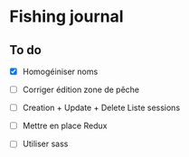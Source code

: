 # Fishing journal

## To do

- [x] Homogéiniser noms
- [ ] Corriger édition zone de pêche
- [ ] Creation + Update + Delete Liste sessions
- [ ] Mettre en place Redux
- [ ] Utiliser sass

